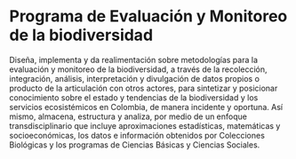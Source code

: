 # Programa de Evaluación y Monitoreo de la biodiversidad

Diseña, implementa y da realimentación sobre metodologías para la evaluación y monitoreo de la
biodiversidad, a través de la recolección, integración, análisis, interpretación y divulgación de datos
propios o producto de la articulación con otros actores, para sintetizar y posicionar conocimiento sobre el
estado y tendencias de la biodiversidad y los servicios ecosistémicos en Colombia, de manera incidente y
oportuna. Así mismo, almacena, estructura y analiza, por medio de un enfoque transdisciplinario que
incluye aproximaciones estadísticas, matemáticas y socioeconómicas, los datos e información obtenidos
por Colecciones Biológicas y los programas de Ciencias Básicas y Ciencias Sociales.
